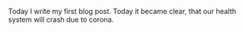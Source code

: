 Today I write my first blog post.
Today it became clear, that our health system will crash due to corona.
